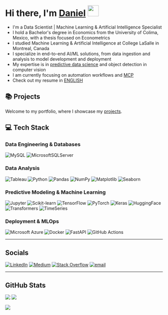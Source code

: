 <h1>Hi there, I'm <a href="https://hemant.codes">Daniel</a> <img src="https://media.giphy.com/media/hvRJCLFzcasrR4ia7z/giphy.gif" width="35px"> </h1>

- I'm a Data Scientist | Machine Learning & Artificial Intelligence Specialist  
- I hold a Bachelor's degree in Economics from the University of Colima, Mexico, with a thesis focused on Econometrics  
- I studied Machine Learning & Artificial Intelligence at College LaSalle in Montreal, Canada  
- I specialize in end-to-end AI/ML solutions, from data ingestion and analysis to model development and deployment  
- My expertise is in [predictive data science](https://cloud.google.com/learn/what-is-predictive-analytics) and object detection in computer vision  
- I am currently focusing on automation workflows and [MCP](https://modelcontextprotocol.io/docs/getting-started/intro)  
- Check out my resume in [ENGLISH](https://drive.google.com/file/d/1HfBV0EqfSNhf97MZjpRijztxriHvrxR6/view?usp=drive_link)

## 📚 Projects
Welcome to my portfolio, where I showcase my [projects](https://github.com/danielsnhr/Portfolio-Guide).



## 💻 Tech Stack
### Data Engineering & Databases
![MySQL](https://img.shields.io/badge/MySQL-4479A1?style=flat&logo=mysql&logoColor=white)
![MicrosoftSQLServer](https://img.shields.io/badge/Microsoft%20SQL%20Server-CC2927?style=flat&logo=microsoftsqlserver&logoColor=white)

### Data Analysis
![Tableau](https://img.shields.io/badge/Tableau-E97627?style=flat&logo=tableau&logoColor=white)
![Python](https://img.shields.io/badge/Python-3776AB?style=flat&logo=python&logoColor=FFD43B)
![Pandas](https://img.shields.io/badge/Pandas-150458?style=flat&logo=pandas&logoColor=white)
![NumPy](https://img.shields.io/badge/NumPy-013243?style=flat&logo=numpy&logoColor=white)
![Matplotlib](https://img.shields.io/badge/Matplotlib-ffffff?style=flat&logo=matplotlib&logoColor=black)
![Seaborn](https://img.shields.io/badge/Seaborn-3776AB?style=flat&logo=python&logoColor=white)

### Predictive Modeling & Machine Learning
![Jupyter](https://img.shields.io/badge/Jupyter-F37626?style=flat&logo=jupyter&logoColor=white)
![Scikit-learn](https://img.shields.io/badge/Scikit--learn-F7931E?style=flat&logo=scikitlearn&logoColor=white)
![TensorFlow](https://img.shields.io/badge/TensorFlow-FF6F00?style=flat&logo=tensorflow&logoColor=white)
![PyTorch](https://img.shields.io/badge/PyTorch-EE4C2C?style=flat&logo=pytorch&logoColor=white)
![Keras](https://img.shields.io/badge/Keras-D00000?style=flat&logo=keras&logoColor=white)
![HuggingFace](https://img.shields.io/badge/Hugging%20Face-FFD21E?style=flat&logo=huggingface&logoColor=black)
![Transformers](https://img.shields.io/badge/Transformers-FFB000?style=flat&logo=huggingface&logoColor=black)
![TimeSeries](https://img.shields.io/badge/Time%20Series-0078D4?style=flat&logo=clockify&logoColor=white)

### Deployment & MLOps
![Microsoft Azure](https://img.shields.io/badge/Azure-0078D4?style=flat&logo=microsoftazure&logoColor=white)
![Docker](https://img.shields.io/badge/Docker-2496ED?style=flat&logo=docker&logoColor=white)
![FastAPI](https://img.shields.io/badge/FastAPI-005571?style=flat&logo=fastapi&logoColor=white)
![GitHub Actions](https://img.shields.io/badge/GitHub%20Actions-2088FF?style=flat&logo=githubactions&logoColor=white)


***

## Socials
[![LinkedIn](https://img.shields.io/badge/LinkedIn-%230077B5.svg?logo=linkedin&logoColor=white)](https://linkedin.com/in/danielsnhr)
[![Medium](https://img.shields.io/badge/Medium-12100E?logo=medium&logoColor=white)](https://medium.com/@danielsnhr)
[![Stack Overflow](https://img.shields.io/badge/-Stackoverflow-FE7A16?logo=stack-overflow&logoColor=white)](https://stackoverflow.com/users/danielsnhr)
[![email](https://img.shields.io/badge/Email-D14836?logo=gmail&logoColor=white)](mailto:danielsnhr@outlook.com) 

***


## GitHub Stats
![](https://nirzak-streak-stats.vercel.app/?user=danielsnhr&theme=dark&hide_border=false)
![](https://github-readme-stats.vercel.app/api/top-langs/?username=danielsnhr&theme=dark&hide_border=false&include_all_commits=false&count_private=false&layout=compact)

[![](https://visitcount.itsvg.in/api?id=danielsnhr&icon=0&color=0)](https://visitcount.itsvg.in)
